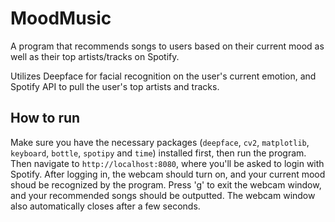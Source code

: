 # MoodMusic
A program that recommends songs to users based on their current mood as well as their top artists/tracks on Spotify.

Utilizes Deepface for facial recognition on the user's current emotion, and Spotify API to pull the user's top artists and tracks.

## How to run
Make sure you have the necessary packages (`deepface`, `cv2`, `matplotlib`, `keyboard`, `bottle`, `spotipy` and `time`) installed first, then run the program. Then navigate to `http://localhost:8080`, where you'll be asked to login with Spotify. After logging in, the webcam should turn on, and your current mood shoud be recognized by the program. Press 'g' to exit the webcam window, and your recommended songs should be outputted. The webcam window also automatically closes after a few seconds.
